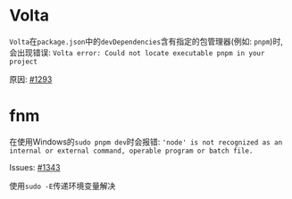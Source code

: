 # Volta

`Volta`在`package.json`中的`devDependencies`含有指定的包管理器(例如: `pnpm`)时, 会出现错误: `Volta error: Could not locate executable pnpm in your project`

原因: [#1293](https://github.com/volta-cli/volta/issues/1293)

# fnm

在使用Windows的`sudo pnpm dev`时会报错: `'node' is not recognized as an internal or external command, operable program or batch file.`

Issues: [#1343](https://github.com/Schniz/fnm/issues/1343)

使用`sudo -E`传递环境变量解决